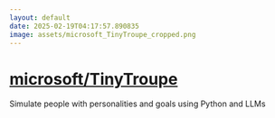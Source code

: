 ```yaml
---
layout: default
date: 2025-02-19T04:17:57.890835
image: assets/microsoft_TinyTroupe_cropped.png
---
```


# [microsoft/TinyTroupe](https://github.com/microsoft/TinyTroupe)

Simulate people with personalities and goals using Python and LLMs
